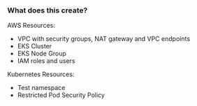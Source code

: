 ### What does this create?
AWS Resources:
- VPC with security groups, NAT gateway and VPC endpoints
- EKS Cluster
- EKS Node Group
- IAM roles and users

Kubernetes Resources:
- Test namespace
- Restricted Pod Security Policy